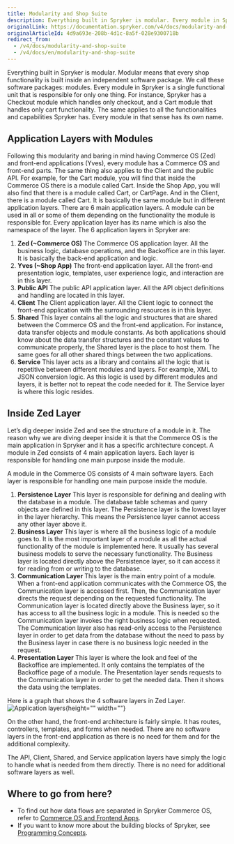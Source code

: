 ```yaml
---
title: Modularity and Shop Suite
description: Everything built in Spryker is modular. Every module in Spryker is a single functional unit that is responsible for only one thing.
originalLink: https://documentation.spryker.com/v4/docs/modularity-and-shop-suite
originalArticleId: 4d9a693e-208b-4d1c-8a5f-028e9300718b
redirect_from:
  - /v4/docs/modularity-and-shop-suite
  - /v4/docs/en/modularity-and-shop-suite
---
```


Everything built in Spryker is modular. Modular means that every shop functionality is built inside an independent software package. We call these software packages: modules. Every module in Spryker is a single functional unit that is responsible for only one thing. For instance, Spryker has a Checkout module which handles only checkout, and a Cart module that handles only cart functionality. The same applies to all the functionalities and capabilities Spryker has. Every module in that sense has its own name.

## Application Layers with Modules

Following this modularity and baring in mind having Commerce OS (Zed) and front-end applications (Yves), every module has a Commerce OS and front-end parts. The same thing also applies to the Client and the public API. For example, for the Cart module, you will find that inside the Commerce OS there is a module called Cart. Inside the Shop App, you will also find that there is a module called Cart, or CartPage. And in the Client, there is a module called Cart. It is basically the same module but in different application layers. There are 6 main application layers. A module can be used in all or some of them depending on the functionality the module is responsible for. Every application layer has its name which is also the namespace of the layer. The 6 application layers in Spryker are:

1. **Zed (~Commerce OS)** 
   The Commerce OS application layer. All the business logic, database operations, and the Backoffice are in this layer. It is basically the back-end application and logic.
2. **Yves (~Shop App)** 
   The front-end application layer. All the front-end presentation logic, templates, user experience logic, and interaction are in this layer.
3. **Public API** 
   The public API application layer. All the API object definitions and handling are located in this layer.
4. **Client** 
   The Client application layer. All the Client logic to connect the front-end application with the surrounding resources is in this layer.
5. **Shared** 
   This layer contains all the logic and structures that are shared between the Commerce OS and the front-end application. For instance, data transfer objects and module constants. As both applications should know about the data transfer structures and the constant values to communicate properly, the Shared layer is the place to host them. The same goes for all other shared things between the two applications.
6. **Service** 
   This layer acts as a library and contains all the logic that is repetitive between different modules and layers. For example, XML to JSON conversion logic. As this logic is used by different modules and layers, it is better not to repeat the code needed for it. The Service layer is where this logic resides.

## Inside Zed Layer

Let’s dig deeper inside Zed and see the structure of a module in it. The reason why we are diving deeper inside it is that the Commerce OS is the main application in Spryker and it has a specific architecture concept. A module in Zed consists of 4 main application layers. Each layer is responsible for handling one main purpose inside the module.

A module in the Commerce OS consists of 4 main software layers. Each layer is responsible for handling one main purpose inside the module.

1. **Persistence Layer** 
   This layer is responsible for defining and dealing with the database in a module. The database table schemas and query objects are defined in this layer. The Persistence layer is the lowest layer in the layer hierarchy. This means the Persistence layer cannot access any other layer above it.
2. **Business Layer** 
   This layer is where all the business logic of a module goes to. It is the most important layer of a module as all the actual functionality of the module is implemented here. It usually has several business models to serve the necessary functionality. The Business layer is located directly above the Persistence layer, so it can access it for reading from or writing to the database.
3. **Communication Layer** 
   This layer is the main entry point of a module. When a front-end application communicates with the Commerce OS, the Communication layer is accessed first. Then, the Communication layer directs the request depending on the requested functionality.
  The Communication layer is located directly above the Business layer, so it has access to all the business logic in a module. This is needed so the Communication layer invokes the right business logic when requested. The Communication layer also has read-only access to the Persistence layer in order to get data from the database without the need to pass by the Business layer in case there is no business logic needed in the request.
4. **Presentation Layer** 
   This layer is where the look and feel of the Backoffice are implemented. It only contains the templates of the Backoffice page of a module. The Presentation layer sends requests to the Communication layer in order to get the needed data. Then it shows the data using the templates.

Here is a graph that shows the 4 software layers in Zed Layer.
![Application layers](https://spryker.s3.eu-central-1.amazonaws.com/docs/Developer+Guide/Architecture+Concepts/Modularity+and+Shop+Suite/application-layers.png){height="" width=""}

On the other hand, the front-end architecture is fairly simple. It has routes, controllers, templates, and forms when needed. There are no software layers in the front-end application as there is no need for them and for the additional complexity.

The API, Client, Shared, and Service application layers have simply the logic to handle what is needed from them directly. There is no need for additional software layers as well.

## Where to go from here?

* To find out how data flows are separated in Spryker Commerce OS, refer to [Commerce OS and Frontend Apps](/docs/scos/dev/developer-guides/202001.0/architecture-guide/commerce-os-and-frontend-apps.html).
* If you want to know more about the building blocks of Spryker, see [Programming Concepts](/docs/scos/dev/developer-guides/202001.0/architecture-guide/programming-concepts.html).
